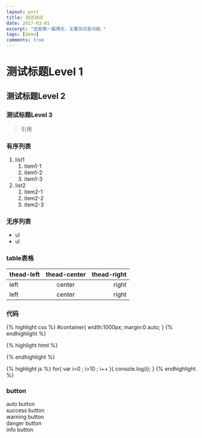 ```yaml
---
layout: post
title: 测试测试
date: 2017-03-01
excerpt: "这是第一篇博文，主要测试各功能."
tags: [demo]
comments: true
---
```


# 测试标题Level 1

## 测试标题Level 2

### 测试标题Level 3

>引用

### 有序列表

1. list1
	1. item1-1
	2. item1-2
	3. item1-3
2. list2
	1. item2-1
	2. item2-2
	3. item2-3

### 无序列表

* ul
* ul

### table表格

| thead-left | thead-center | thead-right |
|:-----------|:------------:|------------:|
| left       |center        | right       |
| left       |center        | right       |


### 代码

{% highlight css %}
#container{
  width:1000px;
  margin:0 auto;
}
{% endhighlight %}


{% highlight html %}
<div id="container">
	<a href="#" class="link"></a>
</div>
{% endhighlight %}

{% highlight js %}
for( var i=0 ; i>10 ; i++ ){
	console.log(i);
}
{% endhighlight %}

### button

<div mardown="0" class="btn">auto button</div>

<div mardown="0" class="btn btn-success">success button</div>

<div mardown="0" class="btn btn-warning">warning button</div>

<div mardown="0" class="btn btn-danger">danger button</div>

<div mardown="0" class="btn btn-info">info button</div>



